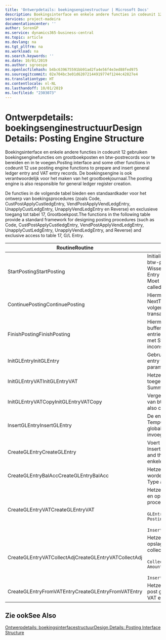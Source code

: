 ```yaml
---
title: 'Ontwerpdetails: boekingsenginestructuur | Microsoft Docs'
description: Boekingsinterface en enkele andere functies in codeunit 12 gebruiken boekingsenginefuncties om grootboekposten en btw-postrecords voor te bereiden en in te voegen. De boekingsengine is ook verantwoordelijk voor het maken van het grootboekjournaal.
services: project-madeira
documentationcenter: ''
author: SorenGP
ms.service: dynamics365-business-central
ms.topic: article
ms.devlang: na
ms.tgt_pltfrm: na
ms.workload: na
ms.search.keywords: ''
ms.date: 10/01/2019
ms.author: sgroespe
ms.openlocfilehash: b4bc639675591bb91ad2fa4e56f4e3ed88fed975
ms.sourcegitcommit: 02e704bc3e01d62072144919774f1244c42827e4
ms.translationtype: HT
ms.contentlocale: nl-NL
ms.lasthandoff: 10/01/2019
ms.locfileid: "2303073"
---
```

# <a name="design-details-posting-engine-structure"></a><span data-ttu-id="a2c05-104">Ontwerpdetails: boekingsenginestructuur</span><span class="sxs-lookup"><span data-stu-id="a2c05-104">Design Details: Posting Engine Structure</span></span>
<span data-ttu-id="a2c05-105">Boekingsinterface en enkele andere functies in codeunit 12 gebruiken boekingsenginefuncties om grootboekposten en btw-postrecords voor te bereiden en in te voegen.</span><span class="sxs-lookup"><span data-stu-id="a2c05-105">Posting interface and some other functions in codeunit 12 use posting engine functions to prepare and insert general ledger entry and VAT entry records.</span></span> <span data-ttu-id="a2c05-106">De boekingsengine is ook verantwoordelijk voor het maken van het grootboekjournaal.</span><span class="sxs-lookup"><span data-stu-id="a2c05-106">The posting engine is also responsible for general ledger register creation.</span></span>  
  
 <span data-ttu-id="a2c05-107">De functies in de volgende tabel bieden een standaardkader voor het ontwerp van boekingsprocedures (zoals Code, CustPostApplyCustledgEntry, VendPostApplyVendLedgEntry, UnapplyCustLedgEntry, UnapplyVendLedgEntry en Reverse) en exclusieve toegang tot tabel 17, Grootboekpost.</span><span class="sxs-lookup"><span data-stu-id="a2c05-107">The functions in the following table provide a standard framework for designing posting procedures (such as Code, CustPostApplyCustledgEntry, VendPostApplyVendLedgEntry, UnapplyCustLedgEntry, UnapplyVendLedgEntry, and Reverse) and exclusive access to table 17, G/L Entry.</span></span>  
  
|<span data-ttu-id="a2c05-108">Routine</span><span class="sxs-lookup"><span data-stu-id="a2c05-108">Routine</span></span>|<span data-ttu-id="a2c05-109">Description</span><span class="sxs-lookup"><span data-stu-id="a2c05-109">Description</span></span>|  
|-------------|---------------------------------------|  
|<span data-ttu-id="a2c05-110">StartPosting</span><span class="sxs-lookup"><span data-stu-id="a2c05-110">StartPosting</span></span>|<span data-ttu-id="a2c05-111">Initialiseert boekingsbuffer TempGLEntryBuf, vergrendelt grootboekpost- en btw-posttabellen, en initialiseert Boekingsperiode, Grootboekjournaal en Wisselkoers.</span><span class="sxs-lookup"><span data-stu-id="a2c05-111">Initializes posting buffer TempGLEntryBuf, locks G/L Entry and VAT Entry tables, and initializes Accounting Period, G/L Register, and Exchange Rate.</span></span> <span data-ttu-id="a2c05-112">Moet slechts eenmaal worden aangeroepen, zodat NextEntryNo 0 is.</span><span class="sxs-lookup"><span data-stu-id="a2c05-112">Should be called only once, then NextEntryNo is 0.</span></span>|  
|<span data-ttu-id="a2c05-113">ContinuePosting</span><span class="sxs-lookup"><span data-stu-id="a2c05-113">ContinuePosting</span></span>|<span data-ttu-id="a2c05-114">Hiermee wordt ongerealiseerde btw voor de vorige transactietoename NextTransactionNo gecontroleerd en geboekt, en wordt het boeken van de volgende regel voorbereid.</span><span class="sxs-lookup"><span data-stu-id="a2c05-114">Checks and posts unrealized VAT for previous transaction increment NextTransactionNo and prepares post of next line.</span></span>|  
|<span data-ttu-id="a2c05-115">FinishPosting</span><span class="sxs-lookup"><span data-stu-id="a2c05-115">FinishPosting</span></span>|<span data-ttu-id="a2c05-116">Hiermee worden boekingen voltooid door grootboekposten uit de tijdelijke buffer in te voegen in de databasetabel.</span><span class="sxs-lookup"><span data-stu-id="a2c05-116">Completes posting by inserting G/L entries from temporary buffer into database table.</span></span> <span data-ttu-id="a2c05-117">Altijd gebruikt in combinatie met StartPosting.</span><span class="sxs-lookup"><span data-stu-id="a2c05-117">Always used together with StartPosting.</span></span> <span data-ttu-id="a2c05-118">Controleert op inconsistenties.</span><span class="sxs-lookup"><span data-stu-id="a2c05-118">Checks for inconsistencies.</span></span>|  
|<span data-ttu-id="a2c05-119">InitGLEntry</span><span class="sxs-lookup"><span data-stu-id="a2c05-119">InitGLEntry</span></span>|<span data-ttu-id="a2c05-120">Gebruikt om nieuwe grootboekpost te initialiseren voor</span><span class="sxs-lookup"><span data-stu-id="a2c05-120">Used to initialize new G/L entry for Gen.</span></span> <span data-ttu-id="a2c05-121">dagboekregel.</span><span class="sxs-lookup"><span data-stu-id="a2c05-121">Jnl Line.</span></span> <span data-ttu-id="a2c05-122">Retourneert GLEntry als parameter.</span><span class="sxs-lookup"><span data-stu-id="a2c05-122">Returns GLEntry as parameter.</span></span>|  
|<span data-ttu-id="a2c05-123">InitGLEntryVAT</span><span class="sxs-lookup"><span data-stu-id="a2c05-123">InitGLEntryVAT</span></span>|<span data-ttu-id="a2c05-124">Hetzelfde als InitGLEntry, maar Tegenrekeningnr. en SummarizeVAT worden ook toegewezen.</span><span class="sxs-lookup"><span data-stu-id="a2c05-124">Same as InitGLEntry, but also assigns Bal. Account No. and SummarizeVAT.</span></span>|  
|<span data-ttu-id="a2c05-125">InitGLEntryVATCopy</span><span class="sxs-lookup"><span data-stu-id="a2c05-125">InitGLEntryVATCopy</span></span>|<span data-ttu-id="a2c05-126">Vergelijkbaar met InitGLEntryVAT, maar er worden ook boekingsgroepgegevens van btw-posten vóór SummarizeVAT gekopieerd.</span><span class="sxs-lookup"><span data-stu-id="a2c05-126">Similar to InitGLEntryVAT, but also copies posting groups data from VAT Entry before SummarizeVAT.</span></span>|  
|<span data-ttu-id="a2c05-127">InsertGLEntry</span><span class="sxs-lookup"><span data-stu-id="a2c05-127">InsertGLEntry</span></span>|<span data-ttu-id="a2c05-128">De enige functie waarmee grootboekposten in de algemene tabel TempGLEntryBuf wordt ingevoegd.</span><span class="sxs-lookup"><span data-stu-id="a2c05-128">The only function that inserts G/L entry into global TempGLEntryBuf table.</span></span> <span data-ttu-id="a2c05-129">Deze functie altijd gebruiken voor invoegen.</span><span class="sxs-lookup"><span data-stu-id="a2c05-129">Always use this function for insert.</span></span>|  
|<span data-ttu-id="a2c05-130">CreateGLEntry</span><span class="sxs-lookup"><span data-stu-id="a2c05-130">CreateGLEntry</span></span>|<span data-ttu-id="a2c05-131">Voert een InitGLEntry uit, wijst Bedrag (Rapp.-val.) toe en voert vervolgens InsertGLEntry uit.</span><span class="sxs-lookup"><span data-stu-id="a2c05-131">Performs an InitGLEntry, assigns Additional Currency Amount, and then performs InsertGLEntry.</span></span> <span data-ttu-id="a2c05-132">Vervangt verschillende regels code door een enkele functieaanroep.</span><span class="sxs-lookup"><span data-stu-id="a2c05-132">Replaces several lines of code with a single function call.</span></span>|  
|<span data-ttu-id="a2c05-133">CreateGLEntryBalAcc</span><span class="sxs-lookup"><span data-stu-id="a2c05-133">CreateGLEntryBalAcc</span></span>|<span data-ttu-id="a2c05-134">Hetzelfde als CreateGLEntry, maar Tegenrekeningsoort en Tegenrekeningnr. worden ook toegewezen.</span><span class="sxs-lookup"><span data-stu-id="a2c05-134">Same as CreateGLEntry, but also assigns Bal. Account Type and Bal. Account No.</span></span>|  
|<span data-ttu-id="a2c05-135">CreateGLEntryVAT</span><span class="sxs-lookup"><span data-stu-id="a2c05-135">CreateGLEntryVAT</span></span>|<span data-ttu-id="a2c05-136">Hetzelfde als CreateGLEntry, maar met extra verwerking voor boekingsgroepen en opslag in tijdelijke btw-buffer:</span><span class="sxs-lookup"><span data-stu-id="a2c05-136">Same as CreateGLEntry, but with additional processing for posting groups and saving to temporary VAT buffer:</span></span><br /><br /> `GLEntry.CopyPostingGroupsFromDtldCVBuf(DtldCVLedgEntryBuf,GenJnlLine."Gen. Posting Type");`<br /><br /> `InsertVATEntriesFromTemp(DtldCVLedgEntryBuf,GLEntry);`|  
|<span data-ttu-id="a2c05-137">CreateGLEntryVATCollectAdj</span><span class="sxs-lookup"><span data-stu-id="a2c05-137">CreateGLEntryVATCollectAdj</span></span>|<span data-ttu-id="a2c05-138">Hetzelfde als CreateGLEntry, maar met extra verzameling van aanpassingen en opslag in tijdelijke btw-buffer:</span><span class="sxs-lookup"><span data-stu-id="a2c05-138">Same as CreateGLEntry, but with additional collection of adjustments and saving to temporary VAT buffer:</span></span><br /><br /> `CollectAdjustment(AdjAmount,GLEntry.Amount,GLEntry."Additional-Currency Amount",OriginalDateSet);`<br /><br /> `InsertVATEntriesFromTemp(DtldCVLedgEntryBuf,GLEntry);`|  
|<span data-ttu-id="a2c05-139">CreateGLEntryFromVATEntry</span><span class="sxs-lookup"><span data-stu-id="a2c05-139">CreateGLEntryFromVATEntry</span></span>|<span data-ttu-id="a2c05-140">Hetzelfde als CreateGLEntry, maar er worden ook boekingsgroepen uit Btw-post gekopieerd.</span><span class="sxs-lookup"><span data-stu-id="a2c05-140">Same as CreateGLEntry, but also copies posting groups from VAT entry.</span></span>|  
  
## <a name="see-also"></a><span data-ttu-id="a2c05-141">Zie ook</span><span class="sxs-lookup"><span data-stu-id="a2c05-141">See Also</span></span>  
 [<span data-ttu-id="a2c05-142">Ontwerpdetails: boekingsinterfacestructuur</span><span class="sxs-lookup"><span data-stu-id="a2c05-142">Design Details: Posting Interface Structure</span></span>](design-details-posting-interface-structure.md)